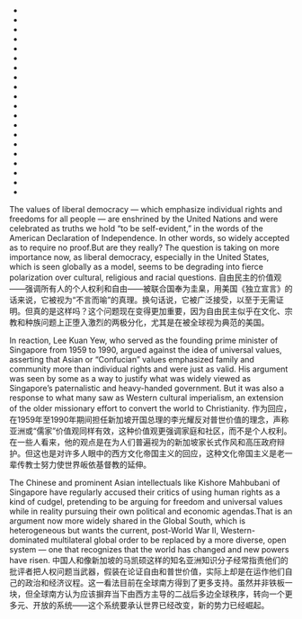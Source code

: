 *
*
*
*
*
*
*
*
*
*
*
*
*
*
*
*
*
*
*
*

The values of liberal democracy — which emphasize individual rights and freedoms for all people — are enshrined by the United Nations and were celebrated as truths we hold “to be self-evident,” in the words of the American Declaration of Independence. In other words, so widely accepted as to require no proof.But are they really? The question is taking on more importance now, as liberal democracy, especially in the United States, which is seen globally as a model, seems to be degrading into fierce polarization over cultural, religious and racial questions.
自由民主的价值观——强调所有人的个人权利和自由——被联合国奉为圭臬，用美国《独立宣言》的话来说，它被视为“不言而喻”的真理。换句话说，它被广泛接受，以至于无需证明。但真的是这样吗？这个问题现在变得更加重要，因为自由民主似乎在文化、宗教和种族问题上正堕入激烈的两极分化，尤其是在被全球视为典范的美国。

In reaction, Lee Kuan Yew, who served as the founding prime minister of Singapore from 1959 to 1990, argued against the idea of universal values, asserting that Asian or “Confucian” values emphasized family and community more than individual rights and were just as valid. His argument was seen by some as a way to justify what was widely viewed as Singapore’s paternalistic and heavy-handed government. But it was also a response to what many saw as Western cultural imperialism, an extension of the older missionary effort to convert the world to Christianity.
作为回应，在1959年至1990年期间担任新加坡开国总理的李光耀反对普世价值的理念，声称亚洲或“儒家”价值观同样有效，这种价值观更强调家庭和社区，而不是个人权利。在一些人看来，他的观点是在为人们普遍视为的新加坡家长式作风和高压政府辩护。但这也是对许多人眼中的西方文化帝国主义的回应，这种文化帝国主义是老一辈传教士努力使世界皈依基督教的延伸。

The Chinese and prominent Asian intellectuals like Kishore Mahbubani of Singapore have regularly accused their critics of using human rights as a kind of cudgel, pretending to be arguing for freedom and universal values while in reality pursuing their own political and economic agendas.That is an argument now more widely shared in the Global South, which is heterogeneous but wants the current, post-World War II, Western-dominated multilateral global order to be replaced by a more diverse, open system — one that recognizes that the world has changed and new powers have risen.
中国人和像新加坡的马凯硕这样的知名亚洲知识分子经常指责他们的批评者把人权问题当武器，假装在论证自由和普世价值，实际上却是在运作他们自己的政治和经济议程。这一看法目前在全球南方得到了更多支持。虽然并非铁板一块，但全球南方认为应该摒弃当下由西方主导的二战后多边全球秩序，转向一个更多元、开放的系统——这个系统要承认世界已经改变，新的势力已经崛起。

